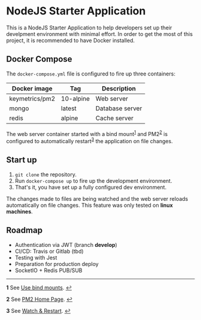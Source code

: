 # NodeJS Starter Application

This is a NodeJS Starter Application to help developers set up their develpment environment with minimal effort. In order to get the most of this project, it is recommended to have Docker installed.

## Docker Compose

The `docker-compose.yml` file is configured to fire up three containers:

| Docker image     |      Tag     |  Description    |
|------------------|--------------|-----------------|
| keymetrics/pm2   | 10-alpine    | Web server      |
| mongo            | latest       | Database server |
| redis            | alpine       | Cache server    |

The web server container started with a bind mount<sup id="bind-mount">[1](#f1)</sup> and PM2<sup id="pm2">[2](#f2)</sup> is configured to automatically restart<sup id="pm2-auto-restart">[3](#f3)</sup> the application on file changes.

## Start up

1. `git clone` the repository.
2. Run `docker-compose up` to fire up the development environment.
3. That's it, you have set up a fully configured dev environment.

The changes made to files are being watched and the web server reloads automatically on file changes. This feature was only tested on **linux machines**.

## Roadmap

* Authentication via JWT (branch **develop**)
* CI/CD: Travis or Gitlab (tbd)
* Testing with Jest
* Preparation for production deploy
* SocketIO + Redis PUB/SUB

___
<b id="f1">1</b> See [Use bind mounts](https://docs.docker.com/storage/bind-mounts/). [↩](#bind-mount)

<b id="f2">2</b> See [PM2 Home Page](http://pm2.keymetrics.io/). [↩](#pm2)

<b id="f3">3</b> See [Watch & Restart](http://pm2.keymetrics.io/docs/usage/watch-and-restart/). [↩](#pm2-auto-restart)